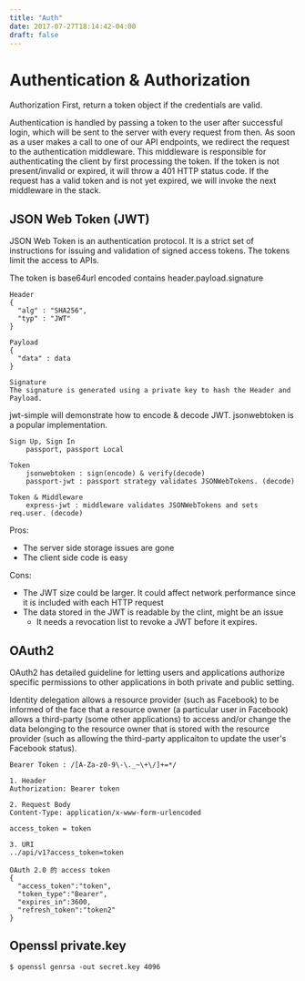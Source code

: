 ```yaml
---
title: "Auth"
date: 2017-07-27T18:14:42-04:00
draft: false
---
```


# Authentication & Authorization

Authorization First, return a token object if the credentials are valid.

Authentication is handled by passing a token to the user after successful login, which will be sent to the server with every request from then. As soon as a user makes a call to one of our API endpoints, we redirect the request to the authentication middleware. This middleware is responsible for authenticating the client by first processing the token. If the token is not present/invalid or expired, it will throw a 401 HTTP status code. If the request has a valid token and is not yet expired, we will invoke the next middleware in the stack.

## JSON Web Token (JWT)

JSON Web Token is an authentication protocol. It is a strict set of instructions for issuing and validation of signed access tokens. The tokens limit the access to APIs.

The token is base64url encoded contains header.payload.signature

```
Header
{
  "alg" : "SHA256",
  "typ" : "JWT"
}

Payload
{
  "data" : data
}

Signature
The signature is generated using a private key to hash the Header and Payload.
```

jwt-simple will demonstrate how to encode & decode JWT.
jsonwebtoken is a popular implementation.

```
Sign Up, Sign In
    passport, passport Local

Token
    jsonwebtoken : sign(encode) & verify(decode)
    passport-jwt : passport strategy validates JSONWebTokens. (decode)

Token & Middleware
    express-jwt : middleware validates JSONWebTokens and sets req.user. (decode)
```

Pros:

- The server side storage issues are gone
- The client side code is easy

Cons:

- The JWT size could be larger. It could affect network performance since it is included with each HTTP request
- The data stored in the JWT is readable by the clint, might be an issue
  - It needs a revocation list to revoke a JWT before it expires.



## OAuth2

OAuth2 has detailed guideline for letting users and applications authorize specific permissions to other applications in both private and public setting.

Identity delegation allows a resource provider (such as Facebook) to be informed of the face that a resource owner (a particular user in Facebook) allows a third-party (some other applications) to access and/or change the data belonging to the resource owner that is stored with the resource provider (such as allowing the third-party applicaiton to update the user's Facebook status).

```
Bearer Token : /[A-Za-z0-9\-\._~\+\/]+=*/

1. Header
Authorization: Bearer token

2. Request Body
Content-Type: application/x-www-form-urlencoded

access_token = token

3. URI
../api/v1?access_token=token

OAuth 2.0 的 access token
{
  "access_token":"token",
  "token_type":"Bearer",
  "expires_in":3600,
  "refresh_token":"token2"
}
```

## Openssl private.key

```
$ openssl genrsa -out secret.key 4096
```
